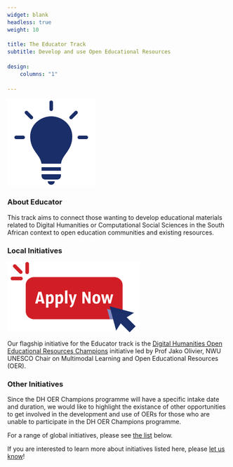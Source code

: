 ```yaml
---
widget: blank
headless: true
weight: 10

title: The Educator Track
subtitle: Develop and use Open Educational Resources

design:
    columns: "1"

---
```


<img src="educate-icon.svg" width="200px">
<br>

### About Educator

This track aims to connect those wanting to develop educational materials related to Digital Humanities or Computational Social Sciences in the South African context to open education communities and existing resources. 

### Local Initiatives 

<a href="../dh-oer" target="_blank">![Apply now button](apply-now.png)</a>

Our flagship initiative for the Educator track is the [Digital Humanities Open Educational Resources Champions](#dh-oer-champions) initiative led by Prof Jako Olivier, NWU UNESCO Chair on Multimodal Learning and Open Educational Resources (OER).


### Other Initiatives

Since the DH OER Champions programme will have a specific intake date and duration, we would like to highlight the existance of other opportunities to get involved in the development and use of OERs for those who are unable to participate in the DH OER Champions programme.

For a range of global initiatives, please see [the list](#other-programmes) below.

If you are interested to learn more about initiatives listed here, please <a href="../../contact" target="_blank">let us know</a>!






